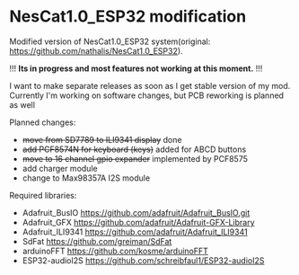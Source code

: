 # NesCat1.0_ESP32 modification

Modified version of NesCat1.0_ESP32 system(original: <https://github.com/nathalis/NesCat1.0_ESP32>).

!!! **Its in progress and most features not working at this moment.** !!!

I want to make separate releases as soon as I get stable version of my mod.
Currently I'm working on software changes, but PCB reworking is planned as well

Planned changes:

- ~~move from SD7789 to ILI9341 display~~ done
- ~~add PCF8574N for keyboard (keys)~~ added for ABCD buttons
- ~~move to 16 channel gpio expander~~ implemented by PCF8575
- add charger module
- change to Max98357A I2S module

Required libraries:

- Adafruit_BusIO <https://github.com/adafruit/Adafruit_BusIO.git>
- Adafruit_GFX <https://github.com/adafruit/Adafruit-GFX-Library>
- Adafruit_ILI9341 <https://github.com/adafruit/Adafruit_ILI9341>
- SdFat <https://github.com/greiman/SdFat>
- arduinoFFT <https://github.com/kosme/arduinoFFT>
- ESP32-audioI2S <https://github.com/schreibfaul1/ESP32-audioI2S>
